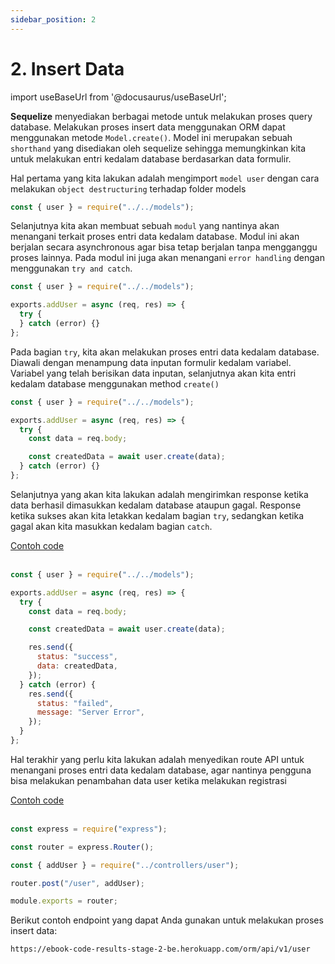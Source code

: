 ```yaml
---
sidebar_position: 2
---
```


# 2. Insert Data

import useBaseUrl from '@docusaurus/useBaseUrl';

**Sequelize** menyediakan berbagai metode untuk melakukan proses query database. Melakukan proses insert data menggunakan ORM dapat menggunakan metode `Model.create()`. Model ini merupakan sebuah `shorthand` yang disediakan oleh sequelize sehingga memungkinkan kita untuk melakukan entri kedalam database berdasarkan data formulir.

Hal pertama yang kita lakukan adalah mengimport `model user` dengan cara melakukan `object destructuring` terhadap folder models

```js title=controllers/user.js
const { user } = require("../../models");
```

Selanjutnya kita akan membuat sebuah `modul` yang nantinya akan menangani terkait proses entri data kedalam database. Modul ini akan berjalan secara asynchronous agar bisa tetap berjalan tanpa mengganggu proses lainnya. Pada modul ini juga akan menangani `error handling` dengan menggunakan `try and catch`.

```js {3-9} title=controllers/user.js
const { user } = require("../../models");

exports.addUser = async (req, res) => {
  try {
  } catch (error) {}
};
```

Pada bagian `try`, kita akan melakukan proses entri data kedalam database. Diawali dengan menampung data inputan formulir kedalam variabel. Variabel yang telah berisikan data inputan, selanjutnya akan kita entri kedalam database menggunakan method `create()`

```js {5-7} title=controllers/user.js
const { user } = require("../../models");

exports.addUser = async (req, res) => {
  try {
    const data = req.body;

    const createdData = await user.create(data);
  } catch (error) {}
};
```

Selanjutnya yang akan kita lakukan adalah mengirimkan response ketika data berhasil dimasukkan kedalam database ataupun gagal. Response ketika sukses akan kita letakkan kedalam bagian `try`, sedangkan ketika gagal akan kita masukkan kedalam bagian `catch`.

<a class="btn-example-code" href="https://github.com/demo-dumbways/ebook-code-results-stage-2-backend/blob/1-orm-sequelize/src/controllers/user.js">
Contoh code
</a>

<br />
<br />

```js {9-12,14-17} title=controllers/user.js
const { user } = require("../../models");

exports.addUser = async (req, res) => {
  try {
    const data = req.body;

    const createdData = await user.create(data);

    res.send({
      status: "success",
      data: createdData,
    });
  } catch (error) {
    res.send({
      status: "failed",
      message: "Server Error",
    });
  }
};
```

Hal terakhir yang perlu kita lakukan adalah menyedikan route API untuk menangani proses entri data kedalam database, agar nantinya pengguna bisa melakukan penambahan data user ketika melakukan registrasi

<a class="btn-example-code" href="https://github.com/demo-dumbways/ebook-code-results-stage-2-backend/blob/1-orm-sequelize/src/routes/index.js">
Contoh code
</a>

<br />
<br />

```js title=routes/index.js
const express = require("express");

const router = express.Router();

const { addUser } = require("../controllers/user");

router.post("/user", addUser);

module.exports = router;
```

Berikut contoh endpoint yang dapat Anda gunakan untuk melakukan proses insert data:

```
https://ebook-code-results-stage-2-be.herokuapp.com/orm/api/v1/user
```
